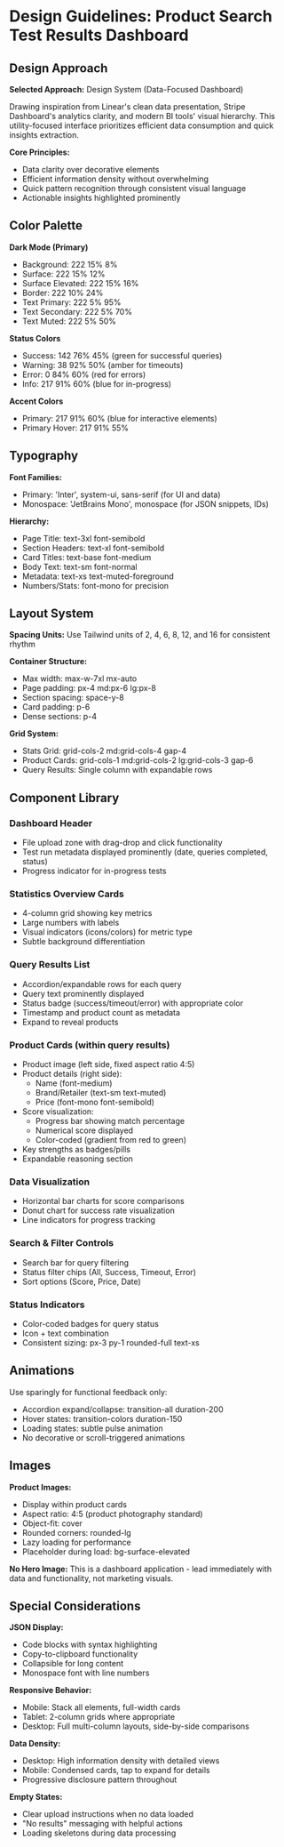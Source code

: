 # Design Guidelines: Product Search Test Results Dashboard

## Design Approach
**Selected Approach:** Design System (Data-Focused Dashboard)

Drawing inspiration from Linear's clean data presentation, Stripe Dashboard's analytics clarity, and modern BI tools' visual hierarchy. This utility-focused interface prioritizes efficient data consumption and quick insights extraction.

**Core Principles:**
- Data clarity over decorative elements
- Efficient information density without overwhelming
- Quick pattern recognition through consistent visual language
- Actionable insights highlighted prominently

## Color Palette

**Dark Mode (Primary)**
- Background: 222 15% 8%
- Surface: 222 15% 12%
- Surface Elevated: 222 15% 16%
- Border: 222 10% 24%
- Text Primary: 222 5% 95%
- Text Secondary: 222 5% 70%
- Text Muted: 222 5% 50%

**Status Colors**
- Success: 142 76% 45% (green for successful queries)
- Warning: 38 92% 50% (amber for timeouts)
- Error: 0 84% 60% (red for errors)
- Info: 217 91% 60% (blue for in-progress)

**Accent Colors**
- Primary: 217 91% 60% (blue for interactive elements)
- Primary Hover: 217 91% 55%

## Typography

**Font Families:**
- Primary: 'Inter', system-ui, sans-serif (for UI and data)
- Monospace: 'JetBrains Mono', monospace (for JSON snippets, IDs)

**Hierarchy:**
- Page Title: text-3xl font-semibold
- Section Headers: text-xl font-semibold
- Card Titles: text-base font-medium
- Body Text: text-sm font-normal
- Metadata: text-xs text-muted-foreground
- Numbers/Stats: font-mono for precision

## Layout System

**Spacing Units:** Use Tailwind units of 2, 4, 6, 8, 12, and 16 for consistent rhythm

**Container Structure:**
- Max width: max-w-7xl mx-auto
- Page padding: px-4 md:px-6 lg:px-8
- Section spacing: space-y-8
- Card padding: p-6
- Dense sections: p-4

**Grid System:**
- Stats Grid: grid-cols-2 md:grid-cols-4 gap-4
- Product Cards: grid-cols-1 md:grid-cols-2 lg:grid-cols-3 gap-6
- Query Results: Single column with expandable rows

## Component Library

### Dashboard Header
- File upload zone with drag-drop and click functionality
- Test run metadata displayed prominently (date, queries completed, status)
- Progress indicator for in-progress tests

### Statistics Overview Cards
- 4-column grid showing key metrics
- Large numbers with labels
- Visual indicators (icons/colors) for metric type
- Subtle background differentiation

### Query Results List
- Accordion/expandable rows for each query
- Query text prominently displayed
- Status badge (success/timeout/error) with appropriate color
- Timestamp and product count as metadata
- Expand to reveal products

### Product Cards (within query results)
- Product image (left side, fixed aspect ratio 4:5)
- Product details (right side):
  - Name (font-medium)
  - Brand/Retailer (text-sm text-muted)
  - Price (font-mono font-semibold)
- Score visualization:
  - Progress bar showing match percentage
  - Numerical score displayed
  - Color-coded (gradient from red to green)
- Key strengths as badges/pills
- Expandable reasoning section

### Data Visualization
- Horizontal bar charts for score comparisons
- Donut chart for success rate visualization
- Line indicators for progress tracking

### Search & Filter Controls
- Search bar for query filtering
- Status filter chips (All, Success, Timeout, Error)
- Sort options (Score, Price, Date)

### Status Indicators
- Color-coded badges for query status
- Icon + text combination
- Consistent sizing: px-3 py-1 rounded-full text-xs

## Animations
Use sparingly for functional feedback only:
- Accordion expand/collapse: transition-all duration-200
- Hover states: transition-colors duration-150
- Loading states: subtle pulse animation
- No decorative or scroll-triggered animations

## Images
**Product Images:**
- Display within product cards
- Aspect ratio: 4:5 (product photography standard)
- Object-fit: cover
- Rounded corners: rounded-lg
- Lazy loading for performance
- Placeholder during load: bg-surface-elevated

**No Hero Image:** This is a dashboard application - lead immediately with data and functionality, not marketing visuals.

## Special Considerations

**JSON Display:**
- Code blocks with syntax highlighting
- Copy-to-clipboard functionality
- Collapsible for long content
- Monospace font with line numbers

**Responsive Behavior:**
- Mobile: Stack all elements, full-width cards
- Tablet: 2-column grids where appropriate
- Desktop: Full multi-column layouts, side-by-side comparisons

**Data Density:**
- Desktop: High information density with detailed views
- Mobile: Condensed cards, tap to expand for details
- Progressive disclosure pattern throughout

**Empty States:**
- Clear upload instructions when no data loaded
- "No results" messaging with helpful actions
- Loading skeletons during data processing